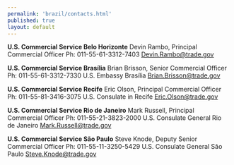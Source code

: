 ```yaml
---
permalink: 'brazil/contacts.html'
published: true
layout: default
---
```

**U.S. Commercial Service Belo Horizonte** 
Devin Rambo, Principal Commercial Officer 
Ph: 011-55-61-3312-7403
[Devin.Rambo@trade.gov](mailto:Devin.Rambo@trade.gov)

**U.S. Commercial Service Brasília** 
Brian Brisson, Senior Commercial Officer 
Ph: 011-55-61-3312-7330 
U.S. Embassy Brasília 
[Brian.Brisson@trade.gov](mailto:Brian.Brisson@trade.gov)

**U.S. Commercial Service Recife** 
Eric Olson, Principal Commercial Officer 
Ph: 011-55-81-3416-3075 
U.S. Consulate in Recife 
[Eric.Olson@trade.gov](mailto:Eric.Olson@trade.gov) 

**U.S. Commercial Service Rio de Janeiro** 
Mark Russell, Principal Commercial Officer 
Ph: 011-55-21-3823-2000 
U.S. Consulate General Rio de Janeiro 
[Mark.Russell@trade.gov](mailto:Mark.Russell@trade.gov)

**U.S. Commercial Service São Paulo** 
Steve Knode, Deputy Senior Commercial Officer 
Ph: 011-55-11-3250-5429 
U.S. Consulate General São Paulo 
[Steve.Knode@trade.gov](mailto:Steve.Knode@trade.gov)
